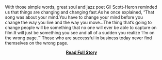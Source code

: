 <p>With those simple words, great soul and jazz poet Gil Scott-Heron reminded us that things are changing and changing fast.As he once explained, “That song was about your mind.You have to change your mind before you change the way you live and the way you move…The thing that’s going to change people will be something that no one will ever be able to capture on film.It will just be something you see and all of a sudden you realize ‘I’m on the wrong page.’”
 Those who are successful in business today never find themselves on the wrong page.</p>
<center><p><a href="http://www.kinvey.com/blog/2779/the-revolution-is-here-and-the-revolution-will-be-mobilized" style='padding:25px; font-sze:18px; font-weight: bold;'>Read Full Story</a></p></center>
